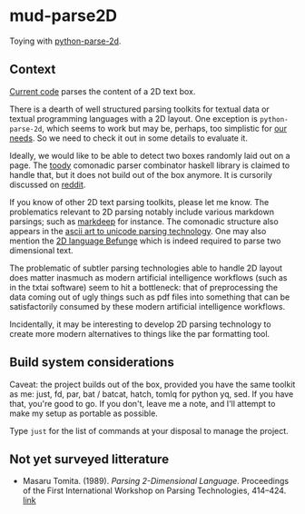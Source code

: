# mud-parse2D

Toying with [python-parse-2d][parse2d].

[parse2d]: https://github.com/madman-bob/python-parse-2d


## Context

[Current code](src/mud_parse2D/__main__.py) parses the content of a 2D text box.

There  is  a  dearth  of  well structured  parsing  toolkits  for  textual  data
or  textual   programming  languages  with   a  2D  layout.  One   exception  is
`python-parse-2d`, which seems to work but may be, perhaps, too simplistic for
[our needs][needs]. So we need to check it out in some details to evaluate it.

[needs]: https://github.com/madman-bob/python-parse-2d/issues/1#issue-2337951670

Ideally, we  would like to be  able to detect two  boxes randomly laid out  on a
page. The [toody][toody] comonadic parser  combinator haskell library is claimed
to handle that,  but it does not build  out of the box anymore.  It is cursorily
discussed on [reddit][toody-reddit].

If  you  know of  other  2D  text parsing  toolkits,  please  let me  know.  The
problematics relevant to  2D parsing notably include  various markdown parsings;
such as [markdeep][markdeep] for instance.  The comonadic structure also appears
in the [ascii art to  unicode parsing technology][ascii-art-parse]. One may also
mention the [2D language Befunge][befunge] which is indeed required to parse two
dimensional text.

[toody]: https://github.com/evincarofautumn/Toody
[toody-reddit]: https://www.reddit.com/r/haskell/comments/6hjsvf/requesting_feedback_on_2d_parser_combinator/
[markdeep]: https://github.com/morgan3d/markdeep.git
[ascii-art-parse]: https://github.com/fmthoma/ascii-art-to-unicode
[befunge]: https://codeberg.org/catseye/Befunge-93

The problematic  of subtler parsing technologies  able to handle 2D  layout does
matter  inasmuch as  modern artificial  intelligence workflows  (such as  in the
txtai software) seem to hit a  bottleneck: that of preprocessing the data coming
out of ugly things  such as pdf files into something  that can be satisfactorily
consumed by these modern artificial intelligence workflows.

Incidentally, it may  be interesting to develop 2D parsing  technology to create
more modern alternatives to things like the par formatting tool.


## Build system considerations

Caveat: the project builds out of the box, provided you have the same toolkit as
me: just, fd,  par, bat / batcat, hatch,  tomlq for python yq, sed.  If you have
that, you're good to go. If you don't, leave me a note, and I'll attempt to make
my setup as portable as possible.

Type `just` for the list of commands at your disposal to manage the project.


## Not yet surveyed litterature

* Masaru  Tomita. (1989). *Parsing  2-Dimensional Language*. Proceedings  of the
First International Workshop on Parsing Technologies, 414–424.
[link](https://aclanthology.org/W89-0243)
